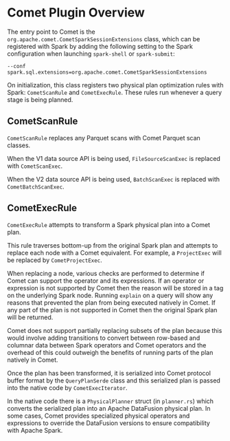 <!--
Licensed to the Apache Software Foundation (ASF) under one
or more contributor license agreements.  See the NOTICE file
distributed with this work for additional information
regarding copyright ownership.  The ASF licenses this file
to you under the Apache License, Version 2.0 (the
"License"); you may not use this file except in compliance
with the License.  You may obtain a copy of the License at

  http://www.apache.org/licenses/LICENSE-2.0

Unless required by applicable law or agreed to in writing,
software distributed under the License is distributed on an
"AS IS" BASIS, WITHOUT WARRANTIES OR CONDITIONS OF ANY
KIND, either express or implied.  See the License for the
specific language governing permissions and limitations
under the License.
-->

# Comet Plugin Overview

The entry point to Comet is the `org.apache.comet.CometSparkSessionExtensions` class, which can be registered with Spark by adding the following setting to the Spark configuration when launching `spark-shell` or `spark-submit`:

```
--conf spark.sql.extensions=org.apache.comet.CometSparkSessionExtensions
```

On initialization, this class registers two physical plan optimization rules with Spark: `CometScanRule` and `CometExecRule`. These rules run whenever a query stage is being planned.

## CometScanRule

`CometScanRule` replaces any Parquet scans with Comet Parquet scan classes.

When the V1 data source API is being used, `FileSourceScanExec` is replaced with `CometScanExec`.

When the V2 data source API is being used, `BatchScanExec` is replaced with `CometBatchScanExec`.

## CometExecRule

`CometExecRule` attempts to transform a Spark physical plan into a Comet plan.

This rule traverses bottom-up from the original Spark plan and attempts to replace each node with a Comet equivalent. For example, a `ProjectExec` will be replaced by `CometProjectExec`.

When replacing a node, various checks are performed to determine if Comet can support the operator and its expressions. If an operator or expression is not supported by Comet then the reason will be stored in a tag on the underlying Spark node. Running `explain` on a query will show any reasons that prevented the plan from being executed natively in Comet. If any part of the plan is not supported in Comet then the original Spark plan will be returned.

Comet does not support partially replacing subsets of the plan because this would involve adding transitions to convert between row-based and columnar data between Spark operators and Comet operators and the overhead of this could outweigh the benefits of running parts of the plan natively in Comet.

Once the plan has been transformed, it is serialized into Comet protocol buffer format by the `QueryPlanSerde` class and this serialized plan is passed into the native code by `CometExecIterator`.

In the native code there is a `PhysicalPlanner` struct (in `planner.rs`) which converts the serialized plan into an Apache DataFusion physical plan. In some cases, Comet provides specialized physical operators and expressions to override the DataFusion versions to ensure compatibility with Apache Spark.
